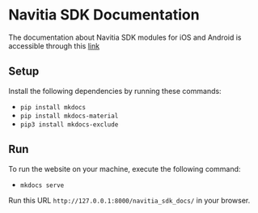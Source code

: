 # Navitia SDK Documentation

The documentation about Navitia SDK modules for iOS and Android is accessible through this [link](https://hove-io.github.io/navitia_sdk_docs/)

## Setup

Install the following dependencies by running these commands:

- `pip install mkdocs`
- `pip install mkdocs-material`
- `pip3 install mkdocs-exclude`

## Run

To run the website on your machine, execute the following command:

- `mkdocs serve`

Run this URL `http://127.0.0.1:8000/navitia_sdk_docs/` in your browser.
